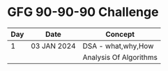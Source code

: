 # GFG 90-90-90 Challenge 

| Day | Date        | Concept         |
|-----|-------------|-----------------|
| 1   | 03 JAN 2024 |  DSA - what,why,How   |
|     |             |  Analysis Of Algorithms   |





